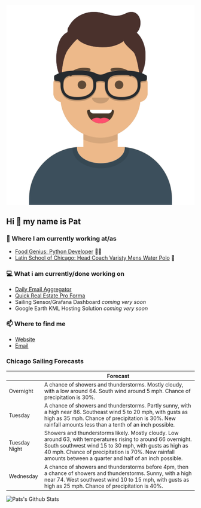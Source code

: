 [![Social banner for p-j-falconer](https://raw.githubusercontent.com/P-J-FALCONER/P-J-FALCONER/master/assets/avataaars.svg)](https://patfalconer.com/)
## Hi :wave: my name is Pat

### 💼 Where I am currently working at/as
- [Food Genius: Python Developer](https://getfoodgenius.com/) 🍔🐍
- [Latin School of Chicago: Head Coach Varisty Mens Water Polo](https://www.latinschool.org/) 🤽


### 💻 What i am currently/done working on
 - [Daily Email Aggregator](https://github.com/P-J-FALCONER/dott_daily_mail)
 - [Quick Real Estate Pro Forma](https://github.com/P-J-FALCONER/henry)
 - Sailing Sensor/Grafana Dashboard *coming very soon*
 - Google Earth KML Hosting Solution *coming very soon*

### 📫 Where to find me
 - [Website](https://patfalconer.com/)
 - [Email](mailto:patrick.j.falconer@gmail.com)


### Chicago Sailing Forecasts
|   | Forecast  |
|---|---|
| Overnight | A chance of showers and thunderstorms. Mostly cloudy, with a low around 64. South wind around 5 mph. Chance of precipitation is 30%. |
| Tuesday | A chance of showers and thunderstorms. Partly sunny, with a high near 86. Southeast wind 5 to 20 mph, with gusts as high as 35 mph. Chance of precipitation is 30%. New rainfall amounts less than a tenth of an inch possible. |
| Tuesday Night | Showers and thunderstorms likely. Mostly cloudy. Low around 63, with temperatures rising to around 66 overnight. South southwest wind 15 to 30 mph, with gusts as high as 40 mph. Chance of precipitation is 70%. New rainfall amounts between a quarter and half of an inch possible. |
| Wednesday | A chance of showers and thunderstorms before 4pm, then a chance of showers and thunderstorms. Sunny, with a high near 74. West southwest wind 10 to 15 mph, with gusts as high as 25 mph. Chance of precipitation is 40%. |

![Pats's Github Stats](https://github-readme-stats.vercel.app/api?username=p-j-falconer&show_icons=true&theme=radical)
